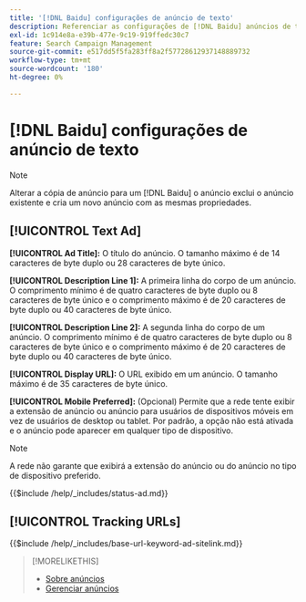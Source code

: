 ```yaml
---
title: '[!DNL Baidu] configurações de anúncio de texto'
description: Referenciar as configurações de [!DNL Baidu] anúncios de texto.
exl-id: 1c914e8a-e39b-477e-9c19-919ffedc30c7
feature: Search Campaign Management
source-git-commit: e517dd5f5fa283ff8a2f57728612937148889732
workflow-type: tm+mt
source-wordcount: '180'
ht-degree: 0%

---
```


# [!DNL Baidu] configurações de anúncio de texto

>[!NOTE]
>
>Alterar a cópia de anúncio para um [!DNL Baidu] o anúncio exclui o anúncio existente e cria um novo anúncio com as mesmas propriedades.

## [!UICONTROL Text Ad]

**[!UICONTROL Ad Title]:** O título do anúncio. O tamanho máximo é de 14 caracteres de byte duplo ou 28 caracteres de byte único.

**[!UICONTROL Description Line 1]:** A primeira linha do corpo de um anúncio. O comprimento mínimo é de quatro caracteres de byte duplo ou 8 caracteres de byte único e o comprimento máximo é de 20 caracteres de byte duplo ou 40 caracteres de byte único.

**[!UICONTROL Description Line 2]:** A segunda linha do corpo de um anúncio. O comprimento mínimo é de quatro caracteres de byte duplo ou 8 caracteres de byte único e o comprimento máximo é de 20 caracteres de byte duplo ou 40 caracteres de byte único.

**[!UICONTROL Display URL]:** O URL exibido em um anúncio. O tamanho máximo é de 35 caracteres de byte único.

**[!UICONTROL Mobile Preferred]:** (Opcional) Permite que a rede tente exibir a extensão de anúncio ou anúncio para usuários de dispositivos móveis em vez de usuários de desktop ou tablet. Por padrão, a opção não está ativada e o anúncio pode aparecer em qualquer tipo de dispositivo.

>[!NOTE]
>
>A rede não garante que exibirá a extensão do anúncio ou do anúncio no tipo de dispositivo preferido.

<!-- **[!UICONTROL Status]:** -->

{{$include /help/_includes/status-ad.md}}

## [!UICONTROL Tracking URLs]

<!-- **[!UICONTROL Base URl]:** -->

{{$include /help/_includes/base-url-keyword-ad-sitelink.md}}

>[!MORELIKETHIS]
>
>* [Sobre anúncios](ad-about.md)
>* [Gerenciar anúncios](ad-manage.md)
